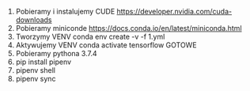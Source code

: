 1. Pobieramy i instalujemy CUDE 
https://developer.nvidia.com/cuda-downloads
2. Pobieramy miniconde
https://docs.conda.io/en/latest/miniconda.html
3. Tworzymy VENV
conda env create -v -f 1.yml
4. Aktywujemy VENV
conda activate tensorflow
GOTOWE
0. Pobieramy pythona 3.7.4
1. pip install pipenv
2. pipenv shell
3. pipenv sync

